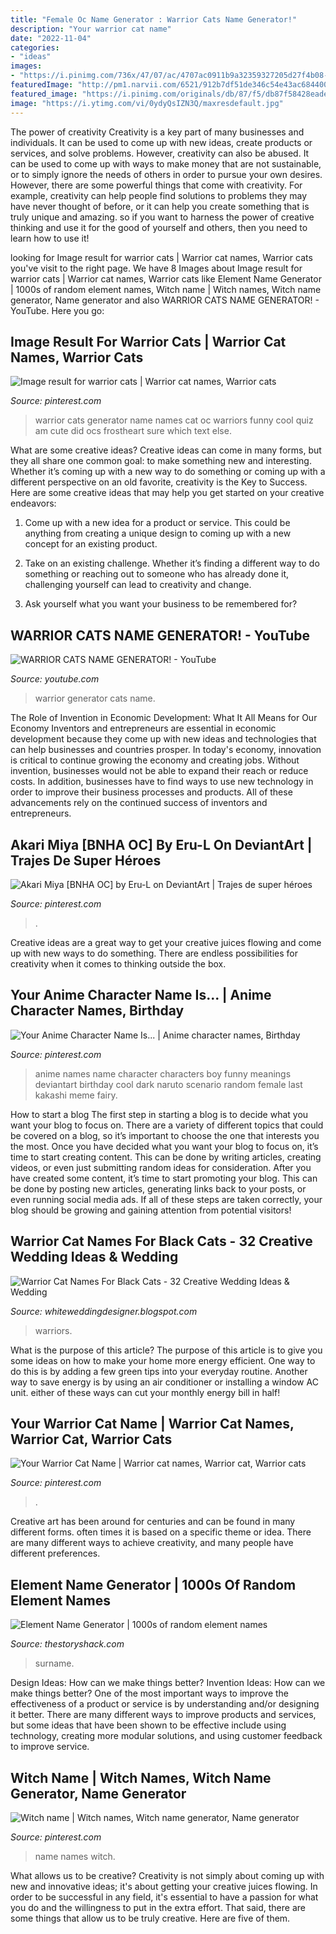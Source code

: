 ```yaml
---
title: "Female Oc Name Generator : Warrior Cats Name Generator!"
description: "Your warrior cat name"
date: "2022-11-04"
categories:
- "ideas"
images:
- "https://i.pinimg.com/736x/47/07/ac/4707ac0911b9a32359327205d27f4b08--character-names-kakashi.jpg"
featuredImage: "http://pm1.narvii.com/6521/912b7df51de346c54e43ac684400a3df2a204415_00.jpg"
featured_image: "https://i.pinimg.com/originals/db/87/f5/db87f58428eadef8356059a9176ec071.jpg"
image: "https://i.ytimg.com/vi/0ydyQsIZN3Q/maxresdefault.jpg"
---
```



The power of creativity
Creativity is a key part of many businesses and individuals. It can be used to come up with new ideas, create products or services, and solve problems. However, creativity can also be abused. It can be used to come up with ways to make money that are not sustainable, or to simply ignore the needs of others in order to pursue your own desires. However, there are some powerful things that come with creativity. For example, creativity can help people find solutions to problems they may have never thought of before, or it can help you create something that is truly unique and amazing. so if you want to harness the power of creative thinking and use it for the good of yourself and others, then you need to learn how to use it!

	

		
looking for Image result for warrior cats | Warrior cat names, Warrior cats you've visit to the right page. We have 8 Images about Image result for warrior cats | Warrior cat names, Warrior cats like Element Name Generator | 1000s of random element names, Witch name | Witch names, Witch name generator, Name generator and also WARRIOR CATS NAME GENERATOR! - YouTube. Here you go:
		
    
## Image Result For Warrior Cats | Warrior Cat Names, Warrior Cats

<img loading=lazy src="https://i.pinimg.com/originals/db/87/f5/db87f58428eadef8356059a9176ec071.jpg" onerror="this.onerror=null;this.src='https://tse4.mm.bing.net/th?id=OIP.cIfy7BFOXFjBiAIMVsYKfwHaLh&amp;pid=15.1';" alt="Image result for warrior cats | Warrior cat names, Warrior cats">

_Source: pinterest.com_

>warrior cats generator name names cat oc warriors funny cool quiz am cute did ocs frostheart sure which text else. 

	

What are some creative ideas?
Creative ideas can come in many forms, but they all share one common goal: to make something new and interesting. Whether it’s coming up with a new way to do something or coming up with a different perspective on an old favorite, creativity is the Key to Success. Here are some creative ideas that may help you get started on your creative endeavors: 
1. Come up with a new idea for a product or service. This could be anything from creating a unique design to coming up with a new concept for an existing product.

2. Take on an existing challenge. Whether it’s finding a different way to do something or reaching out to someone who has already done it, challenging yourself can lead to creativity and change.

3. Ask yourself what you want your business to be remembered for?

    
## WARRIOR CATS NAME GENERATOR! - YouTube

<img loading=lazy src="https://i.ytimg.com/vi/0ydyQsIZN3Q/maxresdefault.jpg" onerror="this.onerror=null;this.src='https://tse3.mm.bing.net/th?id=OIP.qfQx_2Mbd20KDHy-3XejtQHaEK&amp;pid=15.1';" alt="WARRIOR CATS NAME GENERATOR! - YouTube">

_Source: youtube.com_

>warrior generator cats name. 

	

The Role of Invention in Economic Development: What It All Means for Our Economy
Inventors and entrepreneurs are essential in economic development because they come up with new ideas and technologies that can help businesses and countries prosper. In today's economy, innovation is critical to continue growing the economy and creating jobs. Without invention, businesses would not be able to expand their reach or reduce costs. In addition, businesses have to find ways to use new technology in order to improve their business processes and products. All of these advancements rely on the continued success of inventors and entrepreneurs.

    
## Akari Miya [BNHA OC] By Eru-L On DeviantArt | Trajes De Super Héroes

<img loading=lazy src="https://i.pinimg.com/736x/50/73/fe/5073fe53efd9f67f237ae386b1dc3399.jpg" onerror="this.onerror=null;this.src='https://tse1.mm.bing.net/th?id=OIP.dkR6lfpICwtq2gJShRGlxAHaD5&amp;pid=15.1';" alt="Akari Miya [BNHA OC] by Eru-L on DeviantArt | Trajes de super héroes">

_Source: pinterest.com_

>. 

	

Creative ideas are a great way to get your creative juices flowing and come up with new ways to do something. There are endless possibilities for creativity when it comes to thinking outside the box.

    
## Your Anime Character Name Is... | Anime Character Names, Birthday

<img loading=lazy src="https://i.pinimg.com/736x/47/07/ac/4707ac0911b9a32359327205d27f4b08--character-names-kakashi.jpg" onerror="this.onerror=null;this.src='https://tse4.mm.bing.net/th?id=OIP.leDr-ijpuYZ_OXYpMnBsrQHaIX&amp;pid=15.1';" alt="Your Anime Character Name Is... | Anime character names, Birthday">

_Source: pinterest.com_

>anime names name character characters boy funny meanings deviantart birthday cool dark naruto scenario random female last kakashi meme fairy. 

	

How to start a blog
The first step in starting a blog is to decide what you want your blog to focus on. There are a variety of different topics that could be covered on a blog, so it’s important to choose the one that interests you the most. Once you have decided what you want your blog to focus on, it’s time to start creating content. This can be done by writing articles, creating videos, or even just submitting random ideas for consideration. After you have created some content, it’s time to start promoting your blog. This can be done by posting new articles, generating links back to your posts, or even running social media ads. If all of these steps are taken correctly, your blog should be growing and gaining attention from potential visitors!

    
## Warrior Cat Names For Black Cats - 32 Creative Wedding Ideas &amp; Wedding

<img loading=lazy src="http://pm1.narvii.com/6521/912b7df51de346c54e43ac684400a3df2a204415_00.jpg" onerror="this.onerror=null;this.src='https://tse4.mm.bing.net/th?id=OIP.Lv4I3yrzDMvnvN2zjaSjqAAAAA&amp;pid=15.1';" alt="Warrior Cat Names For Black Cats - 32 Creative Wedding Ideas &amp; Wedding">

_Source: whiteweddingdesigner.blogspot.com_

>warriors. 

	

What is the purpose of this article?
The purpose of this article is to give you some ideas on how to make your home more energy efficient. One way to do this is by adding a few green tips into your everyday routine. Another way to save energy is by using an air conditioner or installing a window AC unit. either of these ways can cut your monthly energy bill in half!

    
## Your Warrior Cat Name | Warrior Cat Names, Warrior Cat, Warrior Cats

<img loading=lazy src="https://i.pinimg.com/736x/e7/94/38/e794383a2664c5c5c1dc3a35727b28a6.jpg" onerror="this.onerror=null;this.src='https://tse2.mm.bing.net/th?id=OIP.X9-JGR2ZIviIocAE1vWFPAHaNK&amp;pid=15.1';" alt="Your Warrior Cat Name | Warrior cat names, Warrior cat, Warrior cats">

_Source: pinterest.com_

>. 

	

Creative art has been around for centuries and can be found in many different forms. often times it is based on a specific theme or idea. There are many different ways to achieve creativity, and many people have different preferences.

    
## Element Name Generator | 1000s Of Random Element Names

<img loading=lazy src="https://cdn.glitch.com/9322a585-38f1-4b3e-a05b-deda204323d6/element-name-generator.png" onerror="this.onerror=null;this.src='https://tse1.mm.bing.net/th?id=OIP.GmQ4fXKDHh3v-bHFQsGS-wHaLH&amp;pid=15.1';" alt="Element Name Generator | 1000s of random element names">

_Source: thestoryshack.com_

>surname. 

	

Design Ideas: How can we make things better?
Invention Ideas: How can we make things better?
One of the most important ways to improve the effectiveness of a product or service is by understanding and/or designing it better. There are many different ways to improve products and services, but some ideas that have been shown to be effective include using technology, creating more modular solutions, and using customer feedback to improve service.

    
## Witch Name | Witch Names, Witch Name Generator, Name Generator

<img loading=lazy src="https://i.pinimg.com/736x/34/4c/3c/344c3caa308447aaf4746855c16d390d--fun-quizzes-name-quizzes.jpg" onerror="this.onerror=null;this.src='https://tse1.mm.bing.net/th?id=OIP.mXkyMftth90ZJQHNBF7ixAHaED&amp;pid=15.1';" alt="Witch name | Witch names, Witch name generator, Name generator">

_Source: pinterest.com_

>name names witch. 

	

What allows us to be creative?
Creativity is not simply about coming up with new and innovative ideas; it's about getting your creative juices flowing. In order to be successful in any field, it's essential to have a passion for what you do and the willingness to put in the extra effort. That said, there are some things that allow us to be truly creative. Here are five of them.

